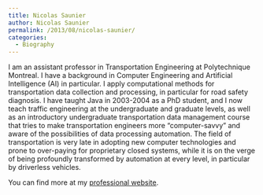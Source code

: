```yaml
---
title: Nicolas Saunier
author: Nicolas Saunier
permalink: /2013/08/nicolas-saunier/
categories:
  - Biography
---
```

I am an assistant professor in Transportation Engineering at Polytechnique Montreal. I have a background in Computer Engineering and Artificial Intelligence (AI) in particular. I apply computational methods for transportation data collection and processing, in particular for road safety diagnosis. I have taught Java in 2003-2004 as a PhD student, and I now teach traffic engineering at the undergraduate and graduate levels, as well as an introductory undergraduate transportation data management course that tries to make transportation engineers more &#8220;computer-savvy&#8221; and aware of the possibilities of data processing automation. The field of transportation is very late in adopting new computer technologies and prone to over-paying for proprietary closed systems, while it is on the verge of being profoundly transformed by automation at every level, in particular by driverless vehicles.

You can find more at my [professional website][1].

 [1]: http://nicolas.saunier.confins.net
